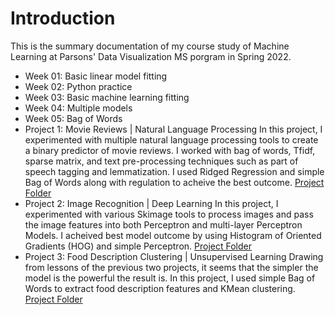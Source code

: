 # Introduction

This is the summary documentation of my course study of Machine Learning at Parsons' Data Visualization MS porgram in Spring 2022.

- Week 01: Basic linear model fitting
- Week 02: Python practice
- Week 03: Basic machine learning fitting
- Week 04: Multiple models
- Week 05: Bag of Words
- Project 1: Movie Reviews | Natural Language Processing
  In this project, I experimented with multiple natural language processing tools to create a binary predictor of movie reviews. I worked with bag of words, Tfidf, sparse matrix, and text pre-processing techniques such as part of speech tagging and lemmatization. I used Ridged Regression and simple Bag of Words along with regulation to acheive the best outcome.
  [Project Folder](https://github.com/muonius/msdv-machine-learning/tree/master/natural_language_processing)
- Project 2: Image Recognition | Deep Learning
  In this project, I experimented with various Skimage tools to process images and pass the image features into both Perceptron and multi-layer Perceptron Models. I acheived best model outcome by using Histogram of Oriented Gradients (HOG) and simple Perceptron.
  [Project Folder](https://github.com/muonius/msdv-machine-learning/tree/master/deep_learning)
- Project 3: Food Description Clustering | Unsupervised Learning
  Drawing from lessons of the previous two projects, it seems that the simpler the model is the powerful the result is. In this project, I used simple Bag of Words to extract food description features and KMean clustering.
  [Project Folder](https://github.com/muonius/msdv-machine-learning/tree/master/unsupervised_learning)
